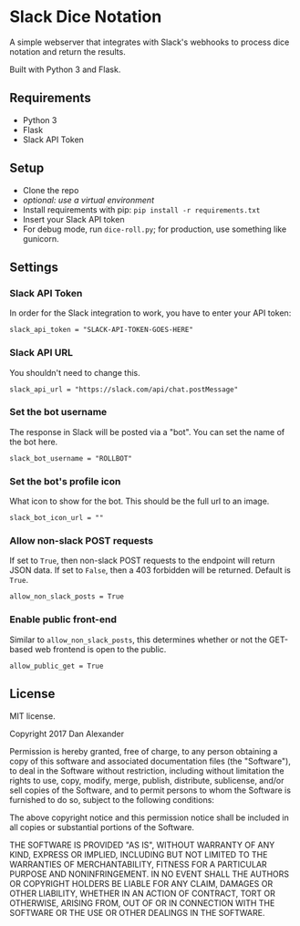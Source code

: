 # Slack Dice Notation

A simple webserver that integrates with Slack's webhooks to process dice
notation and return the results.

Built with Python 3 and Flask.

## Requirements

- Python 3
- Flask
- Slack API Token

## Setup

- Clone the repo
- *optional: use a virtual environment*
- Install requirements with pip: `pip install -r requirements.txt`
- Insert your Slack API token
- For debug mode, run `dice-roll.py`; for production, use something like gunicorn.

## Settings

### Slack API Token

In order for the Slack integration to work, you have to enter your API token:

    slack_api_token = "SLACK-API-TOKEN-GOES-HERE"

### Slack API URL

You shouldn't need to change this.

    slack_api_url = "https://slack.com/api/chat.postMessage"
    

### Set the bot username

The response in Slack will be posted via a "bot". You can set the name of the bot here.

    slack_bot_username = "ROLLBOT"

### Set the bot's profile icon

What icon to show for the bot. This should be the full url to an image.

    slack_bot_icon_url = ""

### Allow non-slack POST requests

If set to `True`, then non-slack POST requests to the endpoint will return
JSON data. If set to `False`, then a 403 forbidden will be returned.
Default is `True`.

    allow_non_slack_posts = True

### Enable public front-end

Similar to `allow_non_slack_posts`, this determines whether or not the
GET-based web frontend is open to the public.

    allow_public_get = True

## License

MIT license.

Copyright 2017 Dan Alexander

Permission is hereby granted, free of charge, to any person obtaining a copy of this software and associated documentation files (the "Software"), to deal in the Software without restriction, including without limitation the rights to use, copy, modify, merge, publish, distribute, sublicense, and/or sell copies of the Software, and to permit persons to whom the Software is furnished to do so, subject to the following conditions:

The above copyright notice and this permission notice shall be included in all copies or substantial portions of the Software.

THE SOFTWARE IS PROVIDED "AS IS", WITHOUT WARRANTY OF ANY KIND, EXPRESS OR IMPLIED, INCLUDING BUT NOT LIMITED TO THE WARRANTIES OF MERCHANTABILITY, FITNESS FOR A PARTICULAR PURPOSE AND NONINFRINGEMENT. IN NO EVENT SHALL THE AUTHORS OR COPYRIGHT HOLDERS BE LIABLE FOR ANY CLAIM, DAMAGES OR OTHER LIABILITY, WHETHER IN AN ACTION OF CONTRACT, TORT OR OTHERWISE, ARISING FROM, OUT OF OR IN CONNECTION WITH THE SOFTWARE OR THE USE OR OTHER DEALINGS IN THE SOFTWARE.